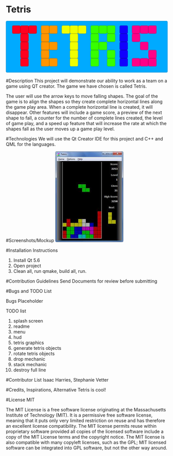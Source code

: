 # Tetris
![Alt text](icon2.jpg)

#Description
This project will demonstrate our ability to work as a team on a game using QT creator. The game we have chosen is called Tetris.

The user will use the arrow keys to move falling shapes. The goal of the game is to align the shapes so they create complete horizontal lines along the game play area. When a complete horizontal line is created, it will disappear. Other features will include a game score, a preview of the next shape to fall, a counter for the number of complete lines created, the level of game play, and a speed up feature that will increase the rate at which the shapes fall as the user moves up a game play level.

#Technologies
We will use the Qt Creator IDE for this project and C++ and QML for the languages.

#Screenshots/Mockup
![Alt text](tetris_pic.jpg)

#Installation Instructions
1. Install Qt 5.6 
2. Open project 
3. Clean all, run qmake, build all, run. 

#Contribution Guidelines
Send Documents for review before submitting

#Bugs and TODO List

Bugs
Placeholder

TODO list
1. splash screen
2. readme
3. menu
4. hud
5. tetris graphics
6. generate tetris objects
7. rotate tetris objects
8. drop mechanic
9. stack mechanic
10. destroy full line

#Contributor List
Isaac Harries,
Stephanie Vetter

#Credits, Inspirations, Alternative
Tetris is cool!

#License
MIT

The MIT License is a free software license originating at the Massachusetts Institute of Technology (MIT). It is a permissive free software license, meaning that it puts only very limited restriction on reuse and has therefore an excellent license compatibility. The MIT license permits reuse within proprietary software provided all copies of the licensed software include a copy of the MIT License terms and the copyright notice. The MIT license is also compatible with many copyleft licenses, such as the GPL; MIT licensed software can be integrated into GPL software, but not the other way around.
